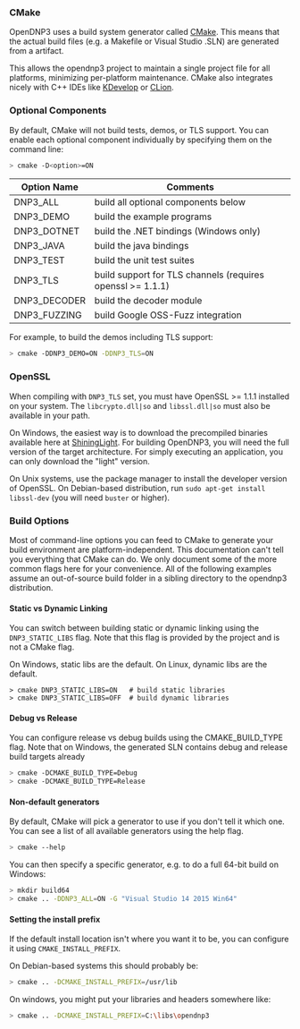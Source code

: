 ### CMake

OpenDNP3 uses a build system generator called [CMake](http://www.cmake.org/).
This means that the actual build files (e.g. a Makefile or Visual Studio .SLN)
are generated from a artifact.

This allows the opendnp3 project to maintain a single project file for all
platforms, minimizing per-platform maintenance. CMake also integrates nicely
with C++ IDEs like [KDevelop](https://www.kdevelop.org/) or
[CLion](https://www.jetbrains.com/clion/).

### Optional Components

By default, CMake will not build tests, demos, or TLS support. You can enable
each optional component individually by specifying them on the command line:

```sh
> cmake -D<option>=ON
```

| Option Name    | Comments                                                   |
| -------------- | ---------------------------------------------------------- |
| DNP3_ALL       | build all optional components below                        |
| DNP3_DEMO      | build the example programs                                 |
| DNP3_DOTNET    | build the .NET bindings (Windows only)                     |
| DNP3_JAVA      | build the java bindings                                    |
| DNP3_TEST      | build the unit test suites                                 |
| DNP3_TLS       | build support for TLS channels (requires openssl >= 1.1.1) |
| DNP3_DECODER   | build the decoder module                                   |
| DNP3_FUZZING   | build Google OSS-Fuzz integration                          |

For example, to build the demos including TLS support:
```sh
> cmake -DDNP3_DEMO=ON -DDNP3_TLS=ON
```

### OpenSSL

When compiling with `DNP3_TLS` set, you must have OpenSSL >= 1.1.1 installed on
your system. The `libcrypto.dll|so` and `libssl.dll|so` must also be available
in your path.

On Windows, the easiest way is to download the precompiled binaries available
here at [ShiningLight](https://slproweb.com/products/Win32OpenSSL.html). For
building OpenDNP3, you will need the full version of the target architecture.
For simply executing an application, you can only download the "light" version.

On Unix systems, use the package manager to install the developer version of
OpenSSL. On Debian-based distribution, run `sudo apt-get install libssl-dev`
(you will need `buster` or higher).

### Build Options

Most of command-line options you can feed to CMake to generate your build
environment are platform-independent. This documentation can't tell you
everything that CMake can do. We only document some of the more common flags
here for your convenience. All of the following examples assume an out-of-source
build folder in a sibling directory to the opendnp3 distribution.

#### Static vs Dynamic Linking

You can switch between building static or dynamic linking using the
`DNP3_STATIC_LIBS` flag. Note that this flag is provided by the project and is
not a CMake flag.

On Windows, static libs are the default. On Linux, dynamic libs are the default.

```
> cmake DNP3_STATIC_LIBS=ON   # build static libraries
> cmake DNP3_STATIC_LIBS=OFF  # build dynamic libraries
```

#### Debug vs Release

You can configure release vs debug builds using the CMAKE_BUILD_TYPE flag. Note
that on Windows, the generated SLN contains debug and release build targets
already
```sh
> cmake -DCMAKE_BUILD_TYPE=Debug
> cmake -DCMAKE_BUILD_TYPE=Release
```

#### Non-default generators

By default, CMake will pick a generator to use if you don't tell it which one.
You can see a list of all available generators using the help flag.
```sh
> cmake --help
```
You can then specify a specific generator, e.g. to do a full 64-bit build on
Windows:

```sh
> mkdir build64
> cmake .. -DDNP3_ALL=ON -G "Visual Studio 14 2015 Win64"
```

#### Setting the install prefix

If the default install location isn't where you want it to be, you can configure
it using `CMAKE_INSTALL_PREFIX`.

On Debian-based systems this should probably be:
```sh
> cmake .. -DCMAKE_INSTALL_PREFIX=/usr/lib
```

On windows, you might put your libraries and headers somewhere like:
```sh
> cmake .. -DCMAKE_INSTALL_PREFIX=C:\libs\opendnp3
```

